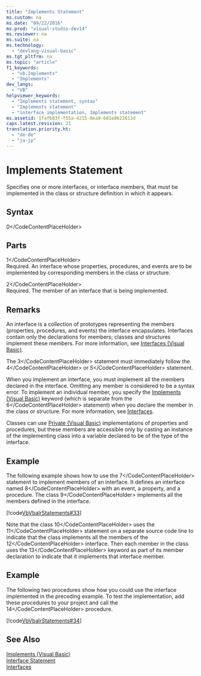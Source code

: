 ```yaml
---
title: "Implements Statement"
ms.custom: na
ms.date: "09/22/2016"
ms.prod: "visual-studio-dev14"
ms.reviewer: na
ms.suite: na
ms.technology: 
  - "devlang-visual-basic"
ms.tgt_pltfrm: na
ms.topic: "article"
f1_keywords: 
  - "vb.Implements"
  - "Implements"
dev_langs: 
  - "VB"
helpviewer_keywords: 
  - "Implements statement, syntax"
  - "Implements statement"
  - "interface implementation, Implements statement"
ms.assetid: 1fafb83f-f55a-4215-8ea9-681e8622613d
caps.latest.revision: 21
translation.priority.ht: 
  - "de-de"
  - "ja-jp"
---
```

# Implements Statement
Specifies one or more interfaces, or interface members, that must be implemented in the class or structure definition in which it appears.  
  
## Syntax  
  
<CodeContentPlaceHolder>0\</CodeContentPlaceHolder>  
## Parts  
 <CodeContentPlaceHolder>1\</CodeContentPlaceHolder>  
 Required. An interface whose properties, procedures, and events are to be implemented by corresponding members in the class or structure.  
  
 <CodeContentPlaceHolder>2\</CodeContentPlaceHolder>  
 Required. The member of an interface that is being implemented.  
  
## Remarks  
 An interface is a collection of prototypes representing the members (properties, procedures, and events) the interface encapsulates. Interfaces contain only the declarations for members; classes and structures implement these members. For more information, see [Interfaces (Visual Basic)](../vs140/interfaces--visual-basic-.md).  
  
 The <CodeContentPlaceHolder>3\</CodeContentPlaceHolder> statement must immediately follow the <CodeContentPlaceHolder>4\</CodeContentPlaceHolder> or <CodeContentPlaceHolder>5\</CodeContentPlaceHolder> statement.  
  
 When you implement an interface, you must implement all the members declared in the interface. Omitting any member is considered to be a syntax error. To implement an individual member, you specify the [Implements (Visual Basic)](../vs140/implements-clause--visual-basic-.md) keyword (which is separate from the <CodeContentPlaceHolder>6\</CodeContentPlaceHolder> statement) when you declare the member in the class or structure. For more information, see [Interfaces](../vs140/interfaces--visual-basic-.md).  
  
 Classes can use [Private (Visual Basic)](../vs140/private--visual-basic-.md) implementations of properties and procedures, but these members are accessible only by casting an instance of the implementing class into a variable declared to be of the type of the interface.  
  
## Example  
 The following example shows how to use the <CodeContentPlaceHolder>7\</CodeContentPlaceHolder> statement to implement members of an interface. It defines an interface named <CodeContentPlaceHolder>8\</CodeContentPlaceHolder> with an event, a property, and a procedure. The class <CodeContentPlaceHolder>9\</CodeContentPlaceHolder> implements all the members defined in the interface.  
  
 [!code[VbVbalrStatements#33](../vs140/codesnippet/VisualBasic/implements-statement_1.vb)]  
  
 Note that the class <CodeContentPlaceHolder>10\</CodeContentPlaceHolder> uses the <CodeContentPlaceHolder>11\</CodeContentPlaceHolder> statement on a separate source code line to indicate that the class implements all the members of the <CodeContentPlaceHolder>12\</CodeContentPlaceHolder> interface. Then each member in the class uses the <CodeContentPlaceHolder>13\</CodeContentPlaceHolder> keyword as part of its member declaration to indicate that it implements that interface member.  
  
## Example  
 The following two procedures show how you could use the interface implemented in the preceding example. To test the implementation, add these procedures to your project and call the <CodeContentPlaceHolder>14\</CodeContentPlaceHolder> procedure.  
  
 [!code[VbVbalrStatements#34](../vs140/codesnippet/VisualBasic/implements-statement_2.vb)]  
  
## See Also  
 [Implements (Visual Basic)](../vs140/implements-clause--visual-basic-.md)   
 [Interface Statement](../vs140/interface-statement--visual-basic-.md)   
 [Interfaces](../vs140/interfaces--visual-basic-.md)